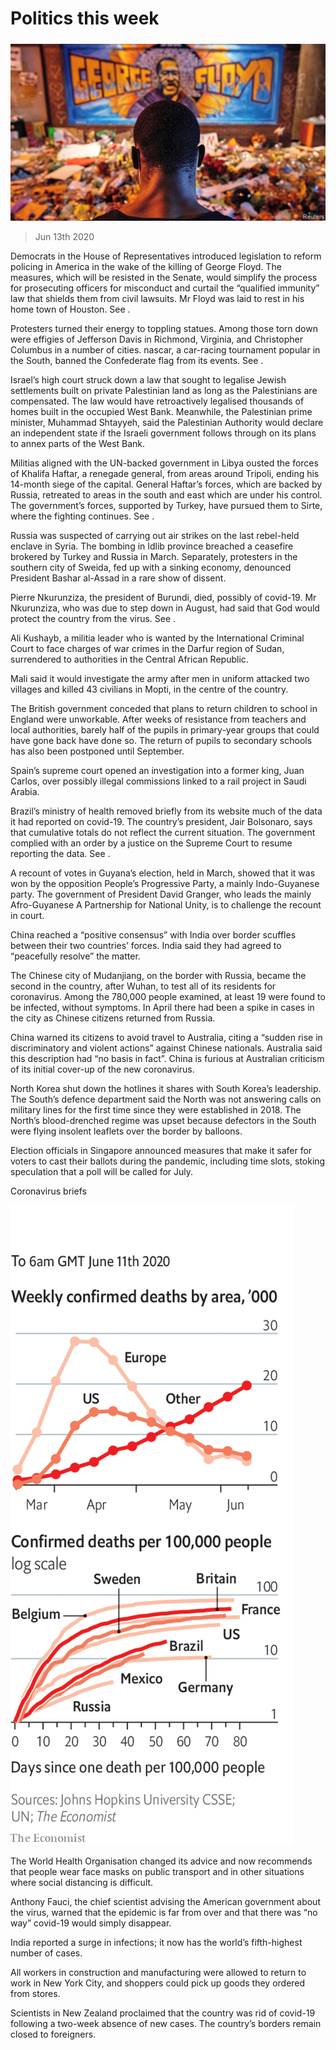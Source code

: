 ###### 

# Politics this week 

#####  

![image](images/20200613_WWP001_0.jpg) 

> Jun 13th 2020 

Democrats in the House of Representatives introduced legislation to reform policing in America in the wake of the killing of George Floyd. The measures, which will be resisted in the Senate, would simplify the process for prosecuting officers for misconduct and curtail the “qualified immunity” law that shields them from civil lawsuits. Mr Floyd was laid to rest in his home town of Houston. See .

Protesters turned their energy to toppling statues. Among those torn down were effigies of Jefferson Davis in Richmond, Virginia, and Christopher Columbus in a number of cities.  nascar, a car-racing tournament popular in the South, banned the Confederate flag from its events. See .


Israel’s high court struck down a law that sought to legalise Jewish settlements built on private Palestinian land as long as the Palestinians are compensated. The law would have retroactively legalised thousands of homes built in the occupied West Bank. Meanwhile, the Palestinian prime minister, Muhammad Shtayyeh, said the Palestinian Authority would declare an independent state if the Israeli government follows through on its plans to annex parts of the West Bank.

Militias aligned with the UN-backed government in Libya ousted the forces of Khalifa Haftar, a renegade general, from areas around Tripoli, ending his 14-month siege of the capital. General Haftar’s forces, which are backed by Russia, retreated to areas in the south and east which are under his control. The government’s forces, supported by Turkey, have pursued them to Sirte, where the fighting continues. See .

Russia was suspected of carrying out air strikes on the last rebel-held enclave in Syria. The bombing in Idlib province breached a ceasefire brokered by Turkey and Russia in March. Separately, protesters in the southern city of Sweida, fed up with a sinking economy, denounced President Bashar al-Assad in a rare show of dissent.

Pierre Nkurunziza, the president of Burundi, died, possibly of covid-19. Mr Nkurunziza, who was due to step down in August, had said that God would protect the country from the virus. See .

Ali Kushayb, a militia leader who is wanted by the International Criminal Court to face charges of war crimes in the Darfur region of Sudan, surrendered to authorities in the Central African Republic.

Mali said it would investigate the army after men in uniform attacked two villages and killed 43 civilians in Mopti, in the centre of the country.

The British government conceded that plans to return children to school in England were unworkable. After weeks of resistance from teachers and local authorities, barely half of the pupils in primary-year groups that could have gone back have done so. The return of pupils to secondary schools has also been postponed until September.

Spain’s supreme court opened an investigation into a former king, Juan Carlos, over possibly illegal commissions linked to a rail project in Saudi Arabia.

Brazil’s ministry of health removed briefly from its website much of the data it had reported on covid-19. The country’s president, Jair Bolsonaro, says that cumulative totals do not reflect the current situation. The government complied with an order by a justice on the Supreme Court to resume reporting the data. See .

A recount of votes in Guyana’s election, held in March, showed that it was won by the opposition People’s Progressive Party, a mainly Indo-Guyanese party. The government of President David Granger, who leads the mainly Afro-Guyanese A Partnership for National Unity, is to challenge the recount in court.

China reached a “positive consensus” with India over border scuffles between their two countries’ forces. India said they had agreed to “peacefully resolve” the matter.

The Chinese city of Mudanjiang, on the border with Russia, became the second in the country, after Wuhan, to test all of its residents for coronavirus. Among the 780,000 people examined, at least 19 were found to be infected, without symptoms. In April there had been a spike in cases in the city as Chinese citizens returned from Russia.

China warned its citizens to avoid travel to Australia, citing a “sudden rise in discriminatory and violent actions” against Chinese nationals. Australia said this description had “no basis in fact”. China is furious at Australian criticism of its initial cover-up of the new coronavirus.

North Korea shut down the hotlines it shares with South Korea’s leadership. The South’s defence department said the North was not answering calls on military lines for the first time since they were established in 2018. The North’s blood-drenched regime was upset because defectors in the South were flying insolent leaflets over the border by balloons.

Election officials in Singapore announced measures that make it safer for voters to cast their ballots during the pandemic, including time slots, stoking speculation that a poll will be called for July.

Coronavirus briefs

![image](images/20200613_WWC014.png) 


The World Health Organisation changed its advice and now recommends that people wear face masks on public transport and in other situations where social distancing is difficult.

Anthony Fauci, the chief scientist advising the American government about the virus, warned that the epidemic is far from over and that there was “no way” covid-19 would simply disappear.

India reported a surge in infections; it now has the world’s fifth-highest number of cases.

All workers in construction and manufacturing were allowed to return to work in New York City, and shoppers could pick up goods they ordered from stores.

Scientists in New Zealand proclaimed that the country was rid of covid-19 following a two-week absence of new cases. The country’s borders remain closed to foreigners.

